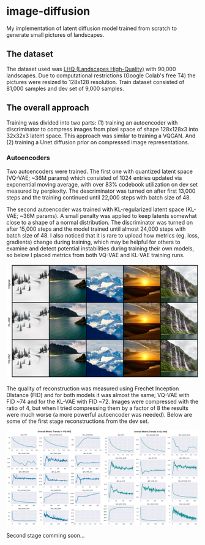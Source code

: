 # image-diffusion
My implementation of latent diffusion model trained from scratch to generate small pictures of landscapes.


## The dataset
The dataset used was [LHQ (Landscapes High-Quality)](https://paperswithcode.com/dataset/lhq) with 90,000 landscapes. Due to computational restrictions (Google Colab's free T4) the pictures were resized to 128x128 resolution. Train dataset consisted of 81,000 samples and dev set of 9,000 samples.


## The overall approach
Training was divided into two parts: (1) training an autoencoder with discriminator to compress images from pixel space of shape 128x128x3 into 32x32x3 latent space. This approach was similar to training a VQGAN. And (2) training a Unet diffusion prior on compressed image representations.


### Autoencoders
Two autoencoders were trained. The first one with quantized latent space (VQ-VAE; ~36M params) which consisted of 1024 entries updated via exponential moving average, with over 83% codebook utilization on dev set measured by perplexity. The descriminator was turned on after first 13,000 steps and the training continued until 22,000 steps with batch size of 48. 

The second autoencoder was trained with KL-regularized latent space (KL-VAE; ~36M params). A small penalty was applied to keep latents somewhat close to a shape of a normal distribution. The discriminator was turned on after 15,000 steps and the model trained until almost 24,000 steps with batch size of 48. I also noticed that it is rare to upload how metrics (eg. loss, gradients) change during training, which may be helpful for others to examine and detect potential instabilities during training their own models, so below I placed metrics from both VQ-VAE and KL-VAE training runs.

![Reconstructions](figures/stage1.png)

The quality of reconstruction was measured using Frechet Inception DIstance (FID) and for both models it was almost the same; VQ-VAE with FID ~74 and for the KL-VAE with FID ~72. Images were compressed with the ratio of 4, but when I tried compressing them by a factor of 8 the results were much worse (a more powerful autoencoder was needed). Below are some of the first stage reconstructions from the dev set.

![VQ-Metrics](figures/trends.png)

Second stage comming soon...
